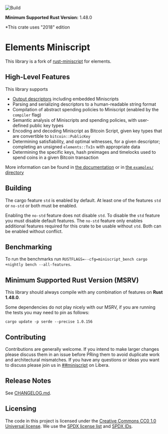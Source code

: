 ![Build](https://github.com/ElementsProject/elements-miniscript/workflows/Continuous%20integration/badge.svg)

**Minimum Supported Rust Version:** 1.48.0

*This crate uses "2018" edition

# Elements Miniscript
This library is a fork of [rust-miniscript](https://github.com/rust-bitcoin/rust-miniscript) for elements.


## High-Level Features

This library supports

* [Output descriptors](https://github.com/bitcoin/bitcoin/blob/master/doc/descriptors.md)
including embedded Miniscripts
* Parsing and serializing descriptors to a human-readable string format
* Compilation of abstract spending policies to Miniscript (enabled by the
`compiler` flag)
* Semantic analysis of Miniscripts and spending policies, with user-defined
public key types
* Encoding and decoding Miniscript as Bitcoin Script, given key types that
are convertible to `bitcoin::PublicKey`
* Determining satisfiability, and optimal witnesses, for a given descriptor;
completing an unsigned `elements::TxIn` with appropriate data
* Determining the specific keys, hash preimages and timelocks used to spend
coins in a given Bitcoin transaction

More information can be found in [the documentation](https://docs.rs/elements-miniscript)
or in [the `examples/` directory](https://github.com/ElementsProject/elements-miniscript/tree/master/examples)

## Building

The cargo feature `std` is enabled by default. At least one of the features `std` or `no-std` or both must be enabled.

Enabling the `no-std` feature does not disable `std`. To disable the `std` feature you must disable default features. The `no-std` feature only enables additional features required for this crate to be usable without `std`. Both can be enabled without conflict.

## Benchmarking

To run the benchmarks run `RUSTFLAGS=--cfg=miniscript_bench cargo +nightly bench --all-features`.

## Minimum Supported Rust Version (MSRV)
This library should always compile with any combination of features on **Rust 1.48.0**.


Some dependencies do not play nicely with our MSRV, if you are running the tests
you may need to pin as follows:

```
cargo update -p serde --precise 1.0.156
```

## Contributing
Contributions are generally welcome. If you intend to make larger changes please
discuss them in an issue before PRing them to avoid duplicate work and
architectural mismatches. If you have any questions or ideas you want to discuss
please join us in
[##miniscript](https://web.libera.chat/?channels=##miniscript) on Libera.


## Release Notes

See [CHANGELOG.md](CHANGELOG.md).


## Licensing

The code in this project is licensed under the [Creative Commons CC0 1.0
Universal license](LICENSE). We use the [SPDX license list](https://spdx.org/licenses/) and [SPDX
IDs](https://spdx.dev/ids/).
